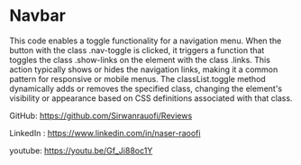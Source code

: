 # Navbar


This code enables a toggle functionality for a navigation menu. When the button with the class .nav-toggle is clicked, it triggers a function that toggles the class .show-links on the element with the class .links. This action typically shows or hides the navigation links, making it a common pattern for responsive or mobile menus. The classList.toggle method dynamically adds or removes the specified class, changing the element's visibility or appearance based on CSS definitions associated with that class.


GitHub: https://github.com/Sirwanrauofi/Reviews

LinkedIn : https://www.linkedin.com/in/naser-raoofi

youtube: https://youtu.be/Gf_Ji88oc1Y
